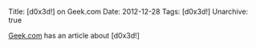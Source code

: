 Title: [d0x3d!] on Geek.com
Date: 2012-12-28
Tags: [d0x3d!]
Unarchive: true

[Geek.com](http://www.geek.com/games/d0x3d-is-an-open-source-board-game-about-network-security-1533993/) has an article about [d0x3d!]